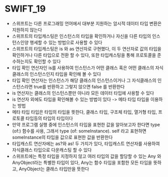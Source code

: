 # SWIFT_19
* 스위프트는 다른 프로그래밍 언어에서 대부분 지원하는 암시적 데이터 타입 변환은 지원하지 않는다
* 스위프트의 타입캐스팅은 인스턴스의 타입을 확인하거나 자신을 다른 타입의 인스턴스인양 행세할 수 있는 방법으로 사용할 수 있다
* 스위프트의 타입캐스팅은 is 와 as 연산자로 구현했다, 이 두 연산자로 값의 타입을 확인하거나 다른 타입으로 전환 할 수 있다, 또한 타입캐스팅을 통해 프로토콜을 준수하는지도 확인할 수 있다
* 타입 확인 연산자인 is를 사용하여 인스턴스가 어떤 클래스 혹은 어떤 클래스의 자식클래스의 인스턴스인지 타입을 확인해 볼 수 있다
* 타입 확인 연산자는 인스턴스가 해당 클래스의 인스턴스이거나 그 자식클래스의 인스턴스라면 true를 반환하고 그렇지 않으면 false 를 반환한다 
* is 연산자는 클래스의 인스턴스뿐만 아니라 모든 데이터 타입에 사용할 수 있다
* is 연산자 외에도 타입을 확인해볼 수 있는 방법이 있다 -> 메타 타입 타입을 이용하는 방법
* 메타 타입 타입은 타입의 타입을 뜻한다, 클래스 타입, 구조체 타입, 열거형 타입, 프로토콜 타입등의 타입의 타입이다
* 만약 프로그램 실행 중에 인스턴스의 타입을 표현한 값을 알아보고자 한다면 type (of:) 함수를 사용, 그래서 type (of: someInstance). self 라고 표현하면 someInstance의 타입을 값으로 표현한 값을 반환한다
* 타입캐스트 연산자에는 as?와 as! 두 가지가 있다, 타입캐스트 연산자를 사용하여 자식클래스 타입으로 다운캐스팅 할 수 있다
* 스위프트에는 특정 타입을 지정하지 않고 여러 타입의 값을 할당할 수 있는 Any 와 AnyObject라는 특별한 타입이 있다, Any는 함수 타입을 포함한 모든 타입을 뜻하고, AnyObject는 클래스 타입만을 뜻한다